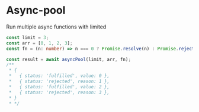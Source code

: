 # Async-pool

Run multiple async functions with limited

```typescript
const limit = 3;
const arr = [0, 1, 2, 3];
const fn = (n: number) => n === 0 ? Promise.resolve(n) : Promise.reject(n));

const result = await asyncPool(limit, arr, fn);
/**
 * {
 *   { status: 'fulfilled', value: 0 },
 *   { status: 'rejected', reason: 1 },
 *   { status: 'fulfilled', value: 2 },
 *   { status: 'rejected', reason: 3 },
 * }
 * */
```
